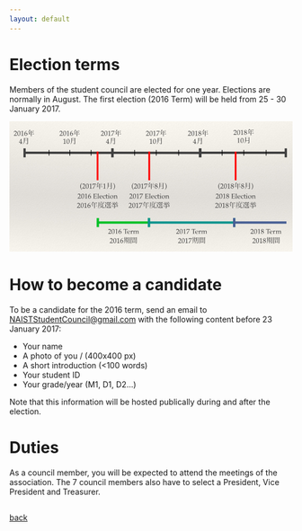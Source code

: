 ```yaml
---
layout: default
---
```


# Election terms

Members of the student council are elected for one year. Elections are normally in August. The first election (2016 Term) will be held from 25 - 30 January 2017.

![](timeline.png)

# How to become a candidate

To be a candidate for the 2016 term, send an email to NAISTStudentCouncil@gmail.com with the following content before 23 January 2017:

* Your name
* A photo of you /  (400x400 px)
* A short introduction (<100 words)
* Your student ID
* Your grade/year (M1, D1, D2...)

Note that this information will be hosted publically during and after the election.

# Duties

As a council member, you will be expected to attend the meetings of the association. The 7 council members also have to select a President, Vice President and Treasurer.

##

[back](./)

